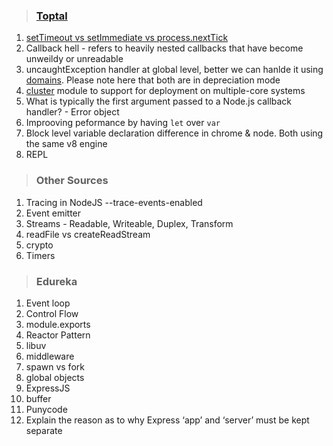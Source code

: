 >### **[Toptal](https://www.toptal.com/nodejs/interview-questions)**
1. [setTimeout vs setImmediate vs process.nextTick](http://voidcanvas.com/setimmediate-vs-nexttick-vs-settimeout/)
2. Callback hell - refers to heavily nested callbacks that have become unweildy or unreadable
3. uncaughtException handler at global level, better we can hanlde it using [domains](https://nodejs.org/api/domain.html). Please note here that both are in depreciation mode
4. [cluster](https://nodejs.org/api/cluster.html) module to support for deployment on multiple-core systems
5. What is typically the first argument passed to a Node.js callback handler? - Error object
6. Improoving peformance by having `let` over `var`
7. Block level variable declaration difference in chrome & node. Both using the same v8 engine
8. REPL

>### **Other Sources**
1. Tracing in NodeJS --trace-events-enabled
2. Event emitter
3. Streams - Readable, Writeable, Duplex, Transform
4. readFile vs createReadStream
5. crypto
6. Timers


>### **Edureka**
1. Event loop
2. Control Flow
3. module.exports
4. Reactor Pattern
5. libuv
6. middleware
7. spawn vs fork
8. global objects
9. ExpressJS
1. buffer
2. Punycode
3. Explain the reason as to why Express ‘app’ and ‘server’ must be kept separate

